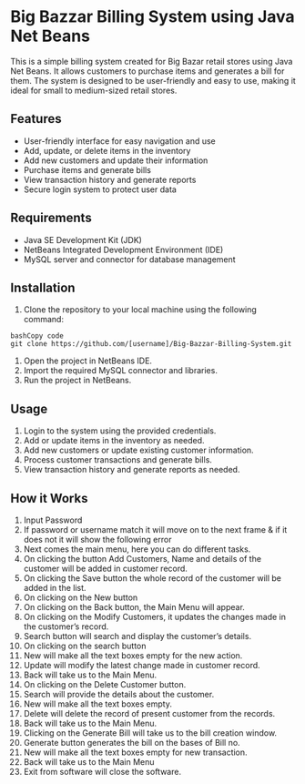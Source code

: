 # **Big Bazzar Billing System using Java Net Beans**

This is a simple billing system created for Big Bazar retail stores using Java Net Beans. It allows customers to purchase items and generates a bill for them. The system is designed to be user-friendly and easy to use, making it ideal for small to medium-sized retail stores.

## **Features**

- User-friendly interface for easy navigation and use
- Add, update, or delete items in the inventory
- Add new customers and update their information
- Purchase items and generate bills
- View transaction history and generate reports
- Secure login system to protect user data

## **Requirements**

- Java SE Development Kit (JDK)
- NetBeans Integrated Development Environment (IDE)
- MySQL server and connector for database management

## **Installation**

1. Clone the repository to your local machine using the following command:

```
bashCopy code
git clone https://github.com/[username]/Big-Bazzar-Billing-System.git

```

1. Open the project in NetBeans IDE.
2. Import the required MySQL connector and libraries.
3. Run the project in NetBeans.

## **Usage**

1. Login to the system using the provided credentials.
2. Add or update items in the inventory as needed.
3. Add new customers or update existing customer information.
4. Process customer transactions and generate bills.
5. View transaction history and generate reports as needed.

## How it Works

1. Input Password
2. If password or username match it will move on to the next frame & if it does not it will show the following error
3. Next comes the main menu, here you can do different tasks.
4. On clicking the button Add Customers, Name and details of the customer will be added in customer record.
5. On clicking the Save button the whole record of the customer will be added in the list.
6. On clicking on the New button
7. On clicking on the Back button, the Main Menu will appear.
8. On clicking on the Modify Customers, it updates the changes made in the customer’s record.
9. Search button will search and display the customer’s details.
10. On clicking on the search button
11. New will make all the text boxes empty for the new action.
12. Update will modify the latest change made in customer record.
13. Back will take us to the Main Menu.
14. On clicking on the Delete Customer button.
15. Search will provide the details about the customer.
16. New will make all the text boxes empty.
17. Delete will delete the record of present customer from the records.
18. Back will take us to the Main Menu.
19. Clicking on the Generate Bill will take us to the bill creation window.
20. Generate button generates the bill on the bases of Bill no.
21. New will make all the text boxes empty for new transaction.
22. Back will take us to the Main Menu
23. Exit from software will close the software.
